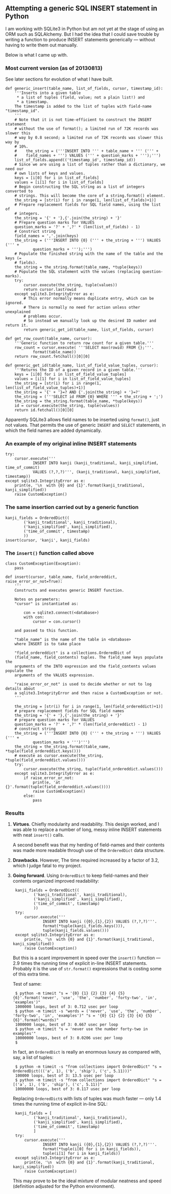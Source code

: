 ## Attempting a generic SQL INSERT statement in Python

I am working with SQLite3 in Python but am not yet at the stage of using an ORM such as SQLAlchemy. But I had the idea that I could save trouble by writing a function to produce INSERT statements generically — without having to write them out manually.

Below is what I came up with.

### Most current version (as of 20130813)

See later sections for evolution of what I have built.

~~~
def generic_insert(table_name, list_of_fields, cursor, timestamp_id):          
    '''Inserts into a given table                                              
     * a list of tuples (field, value; not a plain list!) and                  
     * a timestamp.                                                            
    The timestamp is added to the list of tuples with field-name "timestamp_id".
    '''     
    # Note that it is not time-efficient to construct the INSERT statement     
    # without the use of format(); a limited run of 72K records was slower this
    # way by 0.8 second; a limited run of 72K records was slower this way by   
    # 10%.  
    #    the_string = ('''INSERT INTO ''' + table_name + ''' (''' +            
    #    field_names + ''') VALUES (''' + question_marks + ''');''')           
    list_of_fields.append(('timestamp_id', timestamp_id))                      
    # Since we are using a list of tuples rather than a dictionary, we need our
    # own lists of keys and values.                                            
    keys = [i[0] for i in list_of_fields]                                      
    values = [i[1] for i in list_of_fields]                                    
    # Begin constructing the SQL string as a list of integers converted to     
    # strings. This will become the core of a string.format() element.         
    the_string = [str(i) for i in range(1, len(list_of_fields)+1)]             
    # Prepare replacement fields for SQL field names, using the list of        
    # integers.                                                                
    the_string = '{' + '},{'.join(the_string) + '}'                            
    # Prepare question marks for VALUES                                        
    question_marks = '?' + ',?' * (len(list_of_fields) - 1)                    
    # Construct string                                                         
    field_names = ','.join(keys)                                               
    the_string = ('''INSERT INTO {0} (''' + the_string + ''') VALUES (''' +    
            question_marks + ''');''')                                         
    # Populate the finished string with the name of the table and the keys (=
    # fields).
    the_string = the_string.format(table_name, *tuple(keys))
    # Populate the SQL statement with the values (replacing question-marks).   
    try:
        cursor.execute(the_string, tuple(values))
        return cursor.lastrowid
    except sqlite3.IntegrityError as e:
        # This error normally means duplicate entry, which can be ignored.
        # There is normally no need for action unless other unexplained
        # problems occur.
        # So instead we manually look up the desired ID number and return it.
        return generic_get_id(table_name, list_of_fields, cursor)
                           
def get_row_count(table_name, cursor): 
    '''Generic function to return row count for a given table.'''              
    row_count = cursor.execute( '''SELECT max(rowid) FROM {};'''.              
            format(table_name))
    return row_count.fetchall()[0][0]  
                               
def generic_get_id(table_name, list_of_field_value_tuples, cursor):            
    '''Returns the ID of a given record in a given table.'''                   
    keys = [i[0] for i in list_of_field_value_tuples]
    values = [i[1] for i in list_of_field_value_tuples]
    the_string = [str(i) for i in range(1, len(list_of_field_value_tuples)+1)] 
    the_string = '{' + '}=? AND {'.join(the_string) + '}=?'
    the_string = ('''SELECT id FROM {0} WHERE ''' + the_string + ';')          
    the_string = the_string.format(table_name, *tuple(keys))                   
    id = cursor.execute(the_string, tuple(values))                             
    return id.fetchall()[0][0] 
~~~

Apparently SQLite3 allows field names to be inserted using `format()`, just not values. That permits the use of generic `INSERT` and `SELECT` statements, in which the field names are added dynamically.

### An example of my original inline INSERT statements

~~~
try:
    cursor.execute('''
            INSERT INTO kanji (kanji_traditional, kanji_simplified, time_of_commit) 
            VALUES (?,?,?)''', (kanji_traditional, kanji_simplified, timestamp))
except sqlite3.IntegrityError as e:
    print(e, '\n  with {0} and {1}'.format(kanji_traditional, kanji_simplified))
    raise CustomException()
~~~

### The same insertion carried out by a generic function

~~~
kanji_fields = OrderedDict((
        ('kanji_traditional', kanji_traditional),
        ('kanji_simplified', kanji_simplified),
        ('time_of_commit', timestamp)
        ))
insert(cursor, 'kanji', kanji_fields)
~~~

### The `insert()` function called above

~~~
class CustomException(Exception):
    pass

def insert(cursor, table_name, field_ordereddict, raise_error_or_not=True):
    '''
    Constructs and executes generic INSERT function.
    
    Notes on parameters: 
    "cursor" is instantiated as:
    
        con = sqlite3.connect(<database>)
        with con:
            cursor = con.cursor()
    
    and passed to this function.
    
    "table_name" is the name of the table in <database> 
    where INSERT is to take place
    
    "field_ordereddict" is a collections.OrderedDict of 
    (field_name, field_contents) tuples. The field_name keys populate the 
    arguments of the INTO expression and the field_contents values populate the
    arguments of the VALUES expression.
    
    "raise_error_or_not" is used to decide whether or not to log details about 
    a sqlite3.IntegrityError and then raise a CustomException or not.
    '''

    the_string = [str(i) for i in range(1, len(field_ordereddict)+1)]
    # prepare replacement fields for SQL field names
    the_string = '{' + '},{'.join(the_string) + '}'
    # prepare question marks for VALUES
    question_marks = '?' + ',?' * (len(field_ordereddict) - 1)
    # construct string
    the_string = ('''INSERT INTO {0} (''' + the_string + ''') VALUES (''' + 
            question_marks + ''')''')
    the_string = the_string.format(table_name, *tuple(field_ordereddict.keys()))
    # execute as cursor.execute(the_string, *tuple(field_ordereddict.values()))
    try: 
        cursor.execute(the_string, tuple(field_ordereddict.values()))
    except sqlite3.IntegrityError as e:
        if raise_error_or_not:
            print(e, 'at {}'.format(tuple(field_ordereddict.values())))
            raise CustomException()
        else:
            pass
~~~

### Results

1. **Virtues**. Chiefly modularity and readability. This design worked, and I was able to replace a number of long, messy inline INSERT statements with neat `insert()` calls. 

   A second benefit was that my herding of field-names and their contents was made more readable through use of the `OrderedDict` data structure.

2. **Drawbacks**. However, The time required increased by a factor of 3.2, which I judge fatal to my project. 

3. **Going forward**. Using `OrderedDict` to keep field-names and their contents organized improved readability:

        kanji_fields = OrderedDict((
                ('kanji_traditional', kanji_traditional),
                ('kanji_simplified', kanji_simplified),
                ('time_of_commit', timestamp)
                ))
        try:
            cursor.execute('''
                    INSERT INTO kanji ({0},{1},{2}) VALUES (?,?,?)'''.
                    format(*tuple(kanji_fields.keys())),
                    tuple(kanji_fields.values()))
        except sqlite3.IntegrityError as e:
            print(e, '\n  with {0} and {1}'.format(kanji_traditional, kanji_simplified))
            raise CustomException()

   But this is a scant improvement in speed over the `insert()` function — 2.9 times the running time of explicit in-line INSERT statements. Probably it is the use of `str.format()` expressions that is costing some of this extra time.
   
   Test of same:

        $ python -m timeit "s = '{0} {1} {2} {3} {4} {5} {6}'.format('never', 'use', 'the', 'number', 'forty-two', 'in', 'examples')"
        1000000 loops, best of 3: 0.712 usec per loop
        $ python -m timeit -s "words = ('never', 'use', 'the', 'number', 'forty-two', 'in', 'examples')" "s = '{0} {1} {2} {3} {4} {5} {6}'.format(*words)"
        1000000 loops, best of 3: 0.667 usec per loop
        $ python -m timeit "s = 'never use the number forty-two in examples'"
        10000000 loops, best of 3: 0.0206 usec per loop
        $

    In fact, an `OrderedDict` is really an enormous luxury as compared with, say, a list of tuples:
    
        $ python -m timeit -s "from collections import OrderedDict" "s = OrderedDict((('a', 1), ('b', 'ship'), ('c', 5.11)))"
        100000 loops, best of 3: 13.5 usec per loop
        $ python -m timeit -s "from collections import OrderedDict" "s = [('a', 1), ('b', 'ship'), ('c', 5.11)]"
        10000000 loops, best of 3: 0.117 usec per loop

    Replacing `OrderedDict`s with lists of tuples was much faster — only 1.4 times the running time of explicit in-line SQL:
    
        kanji_fields = [
                ('kanji_traditional', kanji_traditional),
                ('kanji_simplified', kanji_simplified),
                ('time_of_commit', timestamp)
                ]
        try:
            cursor.execute('''
                    INSERT INTO kanji ({0},{1},{2}) VALUES (?,?,?)'''.
                    format(*tuple(i[0] for i in kanji_fields)),
                    tuple(i[1] for i in kanji_fields))
        except sqlite3.IntegrityError as e:
            print(e, '\n  with {0} and {1}'.format(kanji_traditional, kanji_simplified))
            raise CustomException()

   This may prove to be the ideal mixture of modular neatness and speed (definition adjusted for the Python environment).
